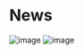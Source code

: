 # News

![image](https://github.com/xanewelius/News/assets/91137341/974d6f21-af65-4e87-9a54-017e85059940)
![image](https://github.com/xanewelius/News/assets/91137341/6b75cb0d-ae9d-4a87-b0c8-2dd94a8ad892)
